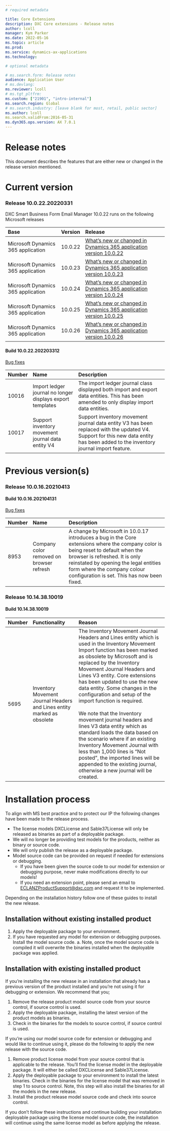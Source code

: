 ```yaml
---
# required metadata

title: Core Extensions
description: DXC Core extensions - Release notes
author: lcoll
manager: Kym Parker
ms.date: 2022-05-16
ms.topic: article
ms.prod: 
ms.service: dynamics-ax-applications
ms.technology: 

# optional metadata

# ms.search.form: Release notes
audience: Application User
# ms.devlang: 
ms.reviewer: lcoll
# ms.tgt_pltfrm: 
ms.custom: ["21901", "intro-internal"]
ms.search.region: Global
# ms.search.industry: [leave blank for most, retail, public sector]
ms.author: lcoll
ms.search.validFrom:2016-05-31
ms.dyn365.ops.version: AX 7.0.1
---
```


# 	Release notes
This document describes the features that are either new or changed in the release version mentioned.

# Current version

### Release 10.0.22.20220331

DXC Smart Business Form Email Manager 10.0.22 runs on the following Microsoft releases

Base	  | Version	  | Release
:--       |:--            |:--
Microsoft Dynamics 365 application	| 10.0.22	  | [What’s new or changed in Dynamics 365 application version 10.0.22](https://docs.microsoft.com/en-us/dynamics365/finance/get-started/whats-new-changed-10-0-22)
Microsoft Dynamics 365 application	| 10.0.23	  | [What’s new or changed in Dynamics 365 application version 10.0.23](https://docs.microsoft.com/en-us/dynamics365/finance/get-started/whats-new-changed-10-0-23)
Microsoft Dynamics 365 application	| 10.0.24	  | [What’s new or changed in Dynamics 365 application version 10.0.24](https://docs.microsoft.com/en-us/dynamics365/finance/get-started/whats-new-changed-10-0-24)
Microsoft Dynamics 365 application	| 10.0.25	  | [What’s new or changed in Dynamics 365 application version 10.0.25](https://docs.microsoft.com/en-us/dynamics365/finance/get-started/whats-new-changed-10-0-25)
Microsoft Dynamics 365 application	| 10.0.26	  | [What’s new or changed in Dynamics 365 application version 10.0.26](https://docs.microsoft.com/en-us/dynamics365/finance/get-started/whats-new-changed-10-0-26)

#### Build 10.0.22.202203312

<ins>Bug fixes</ins>

Number	  | Name	          | Description
:--       |:--              |:--
10016	    | Import ledger journal no longer displays export templates  | The import ledger journal class displayed both import and export data entities. This has been amended to only display import data entities.
10017	    | Support inventory movement journal data entity V4  | Support inventory movement journal data entity V3 has been replaced with the updated V4. Support for this new data entity has been added to the inventory journal import feature.

# Previous version(s)

### Release 10.0.16.20210413

#### Build 10.0.16.202104131

<ins>Bug fixes</ins>

Number	  | Name	          | Description
:--       |:--              |:--
8953	    | Company color removed on browser refresh 	| A change by Microsoft in 10.0.17 introduces a bug in the Core extensions where the company color is being reset to default when the browser is refreshed. It is only reinstated by opening the legal entities form where the company colour configuration is set. This has now been fixed.
	
### Release 10.14.38.10019

#### Build 10.14.38.10019

Number	  | Functionality	  | Reason
:--       |:--              |:--
5695	|	Inventory Movement Journal Headers and Lines entity marked as obsolete	| The Inventory Movement Journal Headers and Lines entity which is used in the Inventory Movement Import function has been marked as obsolete by Microsoft and is replaced by the Inventory Movement Journal Headers and Lines V3 entity. Core extensions has been updated to use the new data entity. Some changes in the configuration and setup of the import function is required. <br/> <br/> We note that the Inventory movement journal headers and lines V3 data entity which as standard loads the data based on the scenario where if an existing Inventory Movement Journal with less than 1,000 lines is “Not posted”, the imported lines will be appended to the existing journal, otherwise a new journal will be created.


  
# Installation process
To align with MS best practice and to protect our IP the following changes have been made to the release process.
- The license models DXCLicense and Sable37License will only be released as binaries as part of a deployable package. 
- We will no longer be providing test models for the products, neither as binary or source code. 
- We will only publish the release as a deployable package. 
- Model source code can be provided on request if needed for extensions or debugging.
	- If you have been given the source code to our model for extension or debugging purpose, never make modifications directly to our models! 
	- If you need an extension point, please send an email to ECLANZProductSupport@dxc.com and request it to be implemented. 


Depending on the installation history follow one of these guides to install the new release. 
## Installation without existing installed product
1. Apply the deployable package to your environment. 
2. If you have requested any model for extension or debugging purposes. Install the model source code. 
a.	Note, once the model source code is compiled it will overwrite the binaries installed when the deployable package was applied. 


## Installation with existing installed product
If you’re installing the new release in an installation that already has a previous version of the product installed and you’re not using it for debugging or extension. We recommend that you;  
1. Remove the release product model source code from your source control, if source control is used. 
2. Apply the deployable package, installing the latest version of the product models as binaries.  
3. Check in the binaries for the models to source control, if source control is used. 

If you’re using our model source code for extension or debugging and would like to continue using it, please do the following to apply the new release with the source code. 

1. Remove product license model from your source control that is applicable to the release. You’ll find the license model in the deployable package. It will either be called DXCLicense and Sable37License. 
2. Apply the deployable package to your environment to install the latest binaries. Check in the binaries for the license model that was removed in step 1 to source control. Note, this step will also install the binaries for all the models in the new release. 
3. Install the product release model source code and check into source control. 

If you don’t follow these instructions and continue building your installation deployable package using the license model source code, the installation will continue using the same license model as before applying the release. 
